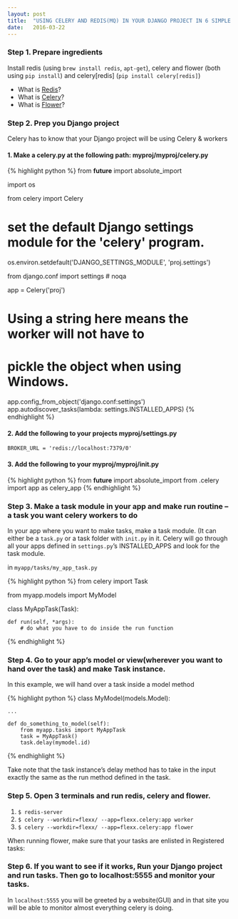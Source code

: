 ```yaml
---
layout: post
title:  "USING CELERY AND REDIS(MQ) IN YOUR DJANGO PROJECT IN 6 SIMPLE STEPS"
date:   2016-03-22
---
```


### Step 1. Prepare ingredients

Install redis (using `brew install redis`, `apt-get`), celery and flower (both using `pip install`) and celery\[redis] (`pip install celery[redis]`)

* What is [Redis][redis]?
* What is [Celery][celery]?
* What is [Flower][flower]?

### Step 2. Prep you Django project

Celery has to know that your Django project will be using Celery & workers

#### 1. Make a celery.py at the following path: myproj/myproj/celery.py

{% highlight python %}
from __future__ import absolute_import

import os

from celery import Celery

# set the default Django settings module for the 'celery' program.
os.environ.setdefault('DJANGO_SETTINGS_MODULE', 'proj.settings')

from django.conf import settings  # noqa

app = Celery('proj')

# Using a string here means the worker will not have to
# pickle the object when using Windows.
app.config_from_object('django.conf:settings')
app.autodiscover_tasks(lambda: settings.INSTALLED_APPS)
{% endhighlight %}

#### 2. Add the following to your projects myproj/settings.py

`BROKER_URL = 'redis://localhost:7379/0'`

#### 3. Add the following to your myproj/myproj/__init__.py

{% highlight python %}
from __future__ import absolute_import
from .celery import app as celery_app
{% endhighlight %}

### Step 3. Make a task module in your app and make run routine – a task you want celery workers to do

In your app where you want to make tasks, make a task module. (It can either be a `task.py` or a task folder with `init.py` in it. Celery will go through all your apps defined in `settings.py`’s INSTALLED_APPS and look for the task module.

in `myapp/tasks/my_app_task.py`

{% highlight python %}
from celery import Task

from myapp.models import MyModel

class MyAppTask(Task):

    def run(self, *args):
        # do what you have to do inside the run function
{% endhighlight %}

### Step 4. Go to your app’s model or view(wherever you want to hand over the task) and make Task instance.

In this example, we will hand over a task inside a model method

{% highlight python %}
class MyModel(models.Model):

    ...

    def do_something_to_model(self):
        from myapp.tasks import MyAppTask
        task = MyAppTask()
        task.delay(mymodel.id)

{% endhighlight %}

Take note that the task instance’s delay method has to take in the input exactly the same as the run method defined in the task.

### Step 5. Open 3 terminals and run redis, celery and flower.

1. `$ redis-server`
2. `$ celery --workdir=flexx/ --app=flexx.celery:app worker`
3. `$ celery --workdir=flexx/ --app=flexx.celery:app flower`

When running flower, make sure that your tasks are enlisted in Registered tasks:

### Step 6. If you want to see if it works, Run your Django project and run tasks. Then go to localhost:5555 and monitor your tasks.

In `localhost:5555` you will be greeted by a website(GUI) and in that site you will be able to monitor almost everything celery is doing.


[redis]: http://redis.io/topics/introduction 
[celery]: http://www.celeryproject.org/
[flower]: http://flower.readthedocs.org/en/latest/

